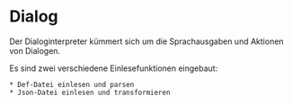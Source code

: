# Dialog

Der Dialoginterpreter kümmert sich um die Sprachausgaben und Aktionen von Dialogen.


Es sind zwei verschiedene Einlesefunktionen eingebaut:

    * Def-Datei einlesen und parsen
    * Json-Datei einlesen und transformieren
